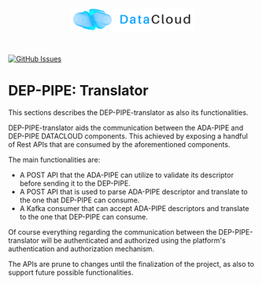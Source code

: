 <p align="center"><img width=50% src="https://raw.githubusercontent.com/DataCloud-project/toolbox/master/docs/img/datacloud_logo.png"></p>&nbsp;

[![GitHub Issues](https://img.shields.io/github/issues/DataCloud-project/DEP-PIPE-translator.svg)](https://github.com/DataCloud-project/DEP-PIPE-translator/issues)

# DEP-PIPE: Translator

This sections describes the DEP-PIPE-translator as also its functionalities.

[//]: # (Translator of the descriptor provided by ADA-PIPE in order to be deployed through DEP-PIPE)

DEP-PIPE-translator aids the communication between the ADA-PIPE and DEP-PIPE DATACLOUD components.
This achieved by exposing a handful of Rest APIs that are consumed by the aforementioned components. 

The main functionalities are:

- A POST API that the ADA-PIPE can utilize to validate its descriptor before sending it to the DEP-PIPE.
- A POST API that is used to parse ADA-PIPE descriptor and translate to the one that DEP-PIPE can consume.
- A Kafka consumer that can accept ADA-PIPE descriptors and translate to the one that DEP-PIPE can consume.

Of course everything regarding the communication between the DEP-PIPE-translator will be authenticated and authorized 
using the platform's authentication and authorization mechanism.

The APIs are prune to changes until the finalization of the project, as also to support future possible functionalities.
